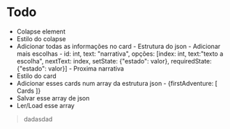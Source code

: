 # Todo

- Colapse element
- Estilo do colapse
- Adicionar todas as informações no card
      - Estrutura do json
      - Adicionar mais escolhas
      - id: int, text: "narrativa", opções: [index: int, text:"texto a escolha", nextText: index, setState: {"estado": valor}, requiredState: {"estado": valor}]
      - Proxima narrativa
- Estilo do card
- Adicionar esses cards num array da estrutura json
      - {firstAdventure: [ Cards ]}
- Salvar esse array de json
- Ler/Load esse array

>dadasdad
